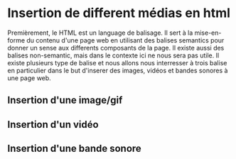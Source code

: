 # Insertion de different médias en html
Premièrement, le HTML est un language de balisage. Il sert à la mise-en-forme du contenu d'une page web en utilisant des balises semantics pour donner un sense aux differents composants de la page. Il existe aussi des balises non-semantic, mais dans le contexte ici ne nous sera pas utile.
Il existe plusieurs type de balise et nous allons nous interresser à trois balise en particulier dans le but d'inserer des images, vidéos et bandes sonores à une page web.


## Insertion d'une image/gif


## Insertion d'un vidéo

## Insertion d'une bande sonore

